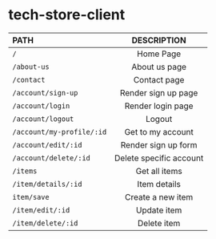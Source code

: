 # tech-store-client

|   PATH     |  DESCRIPTION| 
| :--------- |:-------------:| 
`/`         |Home Page|
`/about-us` |About us page|
`/contact`  | Contact page|
`/account/sign-up`|Render sign up page|
`/account/login`|Render login page|
`/account/logout`|Logout|
`/account/my-profile/:id`|Get to my account|
`/account/edit/:id`|Render sign up form|
`/account/delete/:id`|Delete specific account|
`/items`|Get all items|
`/item/details/:id`|Item details|
`item/save`|Create a new item |
`/item/edit/:id`| Update item|
`/item/delete/:id`| Delete item|
